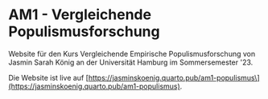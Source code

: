 # AM1 - Vergleichende Populismusforschung

Website für den Kurs Vergleichende Empirische Populismusforschung von Jasmin Sarah König an der Universität Hamburg im Sommersemester '23.

Die Website ist live auf \[https://jasminskoenig.quarto.pub/am1-populismus\](https://jasminskoenig.quarto.pub/am1-populismus).
